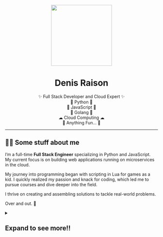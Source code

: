 <div class="info">
  <p align="center" class="header-image"><img src="https://i.ibb.co/rFDwkzZ/Denis-found-U-1-1.png" width="200"></p>
  <h1 class="name" align="center"><span>Denis Raison</span></h1>
  <p class="meta-data" align="center">
    ✨ Full Stack Developer and Cloud Expert ✨<br/>
    🐍 Python 🐍<br/> 
    👾 JavaScript 👾<br/>
    🐹 Golang 🐹<br/>
    ☁ Cloud Computing ☁<br/>
    🤯 Anything Fun... 🤯
  </p>
</div>

---

## 🙋‍♂️ Some stuff about me

I’m a full-time **Full Stack Engineer** specializing in Python and JavaScript. My current focus is on building web applications running on microservices in the cloud.

My journey into programming began with scripting in Lua for games as a kid. I quickly realized my passion and knack for coding, which led me to pursue courses and dive deeper into the field.

I thrive on creating and assembling solutions to tackle real-world problems.

Over and out. 🖖

<details>
  <summary><h2>Expand to see more!!</h2></summary>

  ## 💻 Programming Languages

  | Fluent   |      Intermediate      |  Interested In |
  |:----------:|:-------------:|:------:|
  | Golang | | |
  | Python |  PHP | Gen AI |
  | JavaScript/TypeScript |    Kotlin   |  MLOps  |
  | Java | C# |     |
  | Whole web thing (HTML, CSS) | C / C++ |    |
  | SLQ | |     |

  ## 🧩 Frameworks / Platforms
  - Vue.js
  - NativeScript
  - Ionic
  - Webpack
  - Docker
  - MySQL / SQLServer / PostgreSQL
  - Google App Engine
  - Google App Script
  - Google Cloud Platform (GCP)
  - Firebase (Functions, RealtimeDB, Firestore, Analytics etc...)

  ## 🌐 Languages
  - English
  - Portuguese

  ## 🔎 Where to Find?

  - 📬 [Email deeraison@gmail.com](mailto:deeraison@gmail.com)
  - 🐙 [GitHub denisraison](https://github.com/denisraison)
  - 🌐 [Website raison.dev](https://raison.dev) 🔁
  - 📜 [Resume Denis Raison](https://docs.google.com/document/d/1kD9a22VSWKjr1yYHF6xIh6LnSP7VqB4bsTHrHLXu8DA/edit?usp=sharing)
</details>
